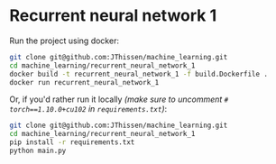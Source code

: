 # Recurrent neural network 1

Run the project using docker:
```bash
git clone git@github.com:JThissen/machine_learning.git
cd machine_learning/recurrent_neural_network_1
docker build -t recurrent_neural_network_1 -f build.Dockerfile .
docker run recurrent_neural_network_1
```

Or, if you'd rather run it locally *(make sure to uncomment `# torch==1.10.0+cu102` in `requirements.txt`)*:
```bash
git clone git@github.com:JThissen/machine_learning.git
cd machine_learning/recurrent_neural_network_1
pip install -r requirements.txt
python main.py
```
